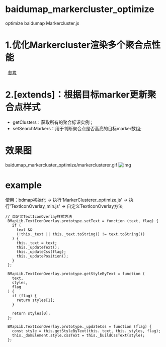 # baidumap_markercluster_optimize
optimize baidumap Markercluster.js
# 1.优化Markercluster渲染多个聚合点性能
   [参考](http://www.cnblogs.com/lightnull/p/6184867.html)
# 2.[extends]：根据目标marker更新聚合点样式 
 - getClusters：获取所有的聚合标识实例；
 - setSearchMarkers：用于判断聚合点是否高亮的目标marker数组;
# 效果图
baidumap_markercluster_optimize/markerclusterer.gif
![img](https://github.com/leafsu3340/baidumap_markercluster_optimize/blob/master/markerclusterer.gif)
# example
使用：bdmap初始化 -> 执行'MarkerClusterer_optimize.js' -> 执行'TextIconOverlay_min.js' -> 自定义TextIconOverlay方法
```
// 自定义TextIconOverlay样式方法
 BMapLib.TextIconOverlay.prototype.setText = function (text, flag) {
   if (
     text &&
     (!this._text || this._text.toString() != text.toString())
   ) {
     this._text = text;
     this._updateText();
     this._updateCss(flag);
     this._updatePosition();
   }
 };

 BMapLib.TextIconOverlay.prototype.getStyleByText = function (
   text,
   styles,
   flag
 ) {
   if (flag) {
     return styles[1];
   }

   return styles[0];
 };

 BMapLib.TextIconOverlay.prototype._updateCss = function (flag) {
   const style = this.getStyleByText(this._text, this._styles, flag);
   this._domElement.style.cssText = this._buildCssText(style);
 };
   ```
